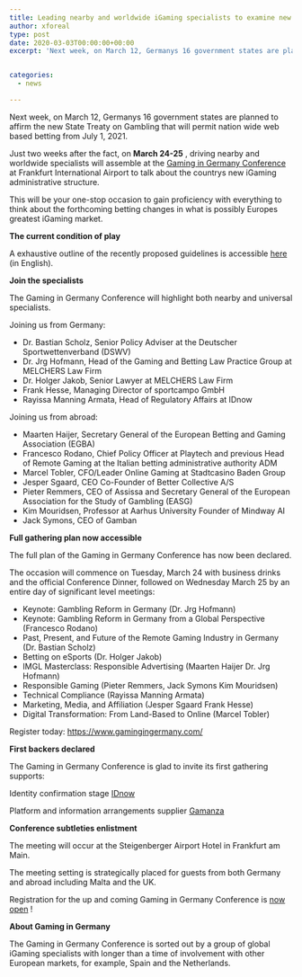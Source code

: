 ```yaml
---
title: Leading nearby and worldwide iGaming specialists to examine new State Treaty at Gaming in Germany Conference
author: xforeal 
type: post
date: 2020-03-03T00:00:00+00:00
excerpt: 'Next week, on March 12, Germanys 16 government states are planned to affirm the new State Treaty on Gambling that will permit nation wide web based betting from July 1, 2021 '


categories:
  - news

---
```

Next week, on March 12, Germanys 16 government states are planned to affirm the new State Treaty on Gambling that will permit nation wide web based betting from July 1, 2021. 

Just two weeks after the fact, on **March 24-25** , driving nearby and worldwide specialists will assemble at the [Gaming in Germany Conference][1] at Frankfurt International Airport to talk about the countrys new iGaming administrative structure. 

This will be your one-stop occasion to gain proficiency with everything to think about the forthcoming betting changes in what is possibly Europes greatest iGaming market. 

**The current condition of play** 

A exhaustive outline of the recently proposed guidelines is accessible [here][2] (in English). 

**Join the specialists** 

The Gaming in Germany Conference will highlight both nearby and universal specialists. 

Joining us from Germany: 

  * Dr. Bastian Scholz, Senior Policy Adviser at the Deutscher Sportwettenverband (DSWV) 
  * Dr. Jrg Hofmann, Head of the Gaming and Betting Law Practice Group at MELCHERS Law Firm 
  * Dr. Holger Jakob, Senior Lawyer at MELCHERS Law Firm 
  * Frank Hesse, Managing Director of sportcampo GmbH 
  * Rayissa Manning Armata, Head of Regulatory Affairs at IDnow 

Joining us from abroad: 

  * Maarten Haijer, Secretary General of the European Betting and Gaming Association (EGBA) 
  * Francesco Rodano, Chief Policy Officer at Playtech and previous Head of Remote Gaming at the Italian betting administrative authority ADM 
  * Marcel Tobler, CFO/Leader Online Gaming at Stadtcasino Baden Group 
  * Jesper Sgaard, CEO Co-Founder of Better Collective A/S 
  * Pieter Remmers, CEO of Assissa and Secretary General of the European Association for the Study of Gambling (EASG) 
  * Kim Mouridsen, Professor at Aarhus University Founder of Mindway AI 
  * Jack Symons, CEO of Gamban 

**Full gathering plan now accessible** 

The full plan of the Gaming in Germany Conference has now been declared. 

The occasion will commence on Tuesday, March 24 with business drinks and the official Conference Dinner, followed on Wednesday March 25 by an entire day of significant level meetings: 

  * Keynote: Gambling Reform in Germany (Dr. Jrg Hofmann) 
  * Keynote: Gambling Reform in Germany from a Global Perspective (Francesco Rodano) 
  * Past, Present, and Future of the Remote Gaming Industry in Germany (Dr. Bastian Scholz) 
  * Betting on eSports (Dr. Holger Jakob) 
  * IMGL Masterclass: Responsible Advertising (Maarten Haijer Dr. Jrg Hofmann) 
  * Responsible Gaming (Pieter Remmers, Jack Symons Kim Mouridsen) 
  * Technical Compliance (Rayissa Manning Armata) 
  * Marketing, Media, and Affiliation (Jesper Sgaard Frank Hesse) 
  * Digital Transformation: From Land-Based to Online (Marcel Tobler) 

Register today: <https://www.gamingingermany.com/> 

**First backers declared** 

The Gaming in Germany Conference is glad to invite its first gathering supports: 

Identity confirmation stage [IDnow][3] 

Platform and information arrangements supplier [Gamanza][4] 

**Conference subtleties enlistment** 

The meeting will occur at the Steigenberger Airport Hotel in Frankfurt am Main. 

The meeting setting is strategically placed for guests from both Germany and abroad including Malta and the UK. 

Registration for the up and coming Gaming in Germany Conference is [now open][5] ! 

**About Gaming in Germany** 

The Gaming in Germany Conference is sorted out by a group of global iGaming specialists with longer than a time of involvement with other European markets, for example, Spain and the Netherlands.

 [1]: https://www.gamingingermany.com/
 [2]: https://www.gamingingermany.com/newsletter-21-feb/
 [3]: https://www.idnow.io/
 [4]: https://gamanza.com/
 [5]: https://www.gamingingermany.com/registration/